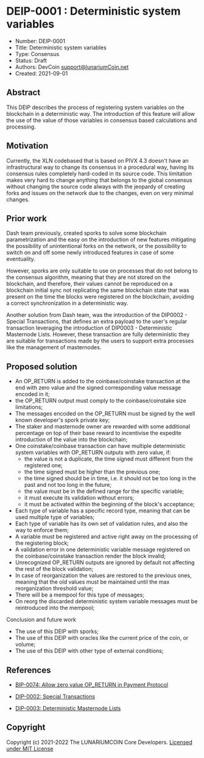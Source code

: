 # DEIP-0001 : Deterministic system variables

* Number:  DEIP-0001
* Title:   Deterministic system variables
* Type:    Consensus
* Status:  Draft
* Authors: DevCoin <support@lunariumCoin.net>
* Created: 2021-09-01

## Abstract

This DEIP describes the process of registering system variables on the blockchain in a deterministic way. The introduction of this feature will allow the use of the value of those variables in consensus based calculations and processing. 

## Motivation

Currently, the XLN codebased that is based on PIVX 4.3 doesn't have an infrastructural way to change its consensus in a procedural way, having its consensus rules completely hard-coded in its source code.
This limitation makes very hard to change anything that belongs to the global consensus without changing the source code always with the jeopardy of creating forks and issues on the network due to the changes, even on very minimal changes.

## Prior work

Dash team previously, created sporks to solve some blockchain parametrization and the easy on the introduction of new features mitigating the possibility of unintentional forks on the network, or the possibility to switch on and off some newly introduced features in case of some eventuality.

However, sporks are only suitable to use on processes that do not belong to the consensus algorithm, meaning that they are not stored on the blockchain, and therefore, their values cannot be reproduced on a blockchain initial sync not replicating the same blockchain state that was present on the time the blocks were registered on the blockchain, avoiding a correct synchronization in a deterministic way.

Another solution from Dash team, was the introduction of the DIP0002 - Special Transactions, that defines an extra payload to the user's regular transaction leveraging the introduction of DIP0003 - Deterministic Masternode Lists. However, these transaction are fully deterministic they are suitable for transactions made by the users to support extra processes like the management of masternodes.

## Proposed solution

* An OP_RETURN is added to the coinbase/coinstake transaction at the end with zero value and the signed corresponding value message encoded in it;
* the OP_RETURN output must comply to the coinbase/coinstake size limitations;
* The messages encoded on the OP_RETURN must be signed by the well known developer's spork private key; 
* The staker and masternode owner are rewarded with some additional percentage on top of their base reward to incentivise the expedite introduction of the value into the blockchain;
* One coinstake/coinbase transaction can have multiple deterministic system variables with OP_RETURN outputs with zero value, if:
    * the value is not a duplicate, the time signed must different from the registered one;
    * the time signed must be higher than the previous one;
    * the time signed should be in time, i.e. it should not be too long in the past and not too long in the future;
    * the value must be in the defined range for the specific variable;
    * it must execute its validation without errors;
    * it must be activated within the beginning of the block's acceptance; 
* Each type of variable has a specific record type, meaning that can be used multiple type of variables;
* Each type of variable has its own set of validation rules, and also the way to enforce them;
* A variable must be registered and active right away on the processing of the registering block;
* A validation error in one deterministic variable message registered on the coinbase/coinstake transaction render the block invalid;
* Unrecognized OP_RETURN outputs are ignored by default not affecting the rest of the block validation;
* In case of reorganization the values are restored to the previous ones, meaning that the old values must be maintained until the max reorganization threshold value; 
* There will be a mempool for this type of messages;
* On reorg the discarded deterministic system variable messages must be reintroduced into the mempool;

Conclusion and future work

* The use of this DEIP with sporks;
* The use of this DEIP with oracles like the current price of the coin, or volume;
* The use of this DEIP with other type of external conditions;

## References

* [BIP-0074: Allow zero value OP_RETURN in Payment Protocol](https://github.com/bitcoin/bips/blob/master/bip-0074.mediawiki)

* [DIP-0002: Special Transactions](https://github.com/dashpay/dips/blob/master/dip-0002.md)

* [DIP-0003: Deterministic Masternode Lists](https://github.com/dashpay/dips/blob/master/dip-0003.md)

## Copyright

Copyright (c) 2021-2022 The LUNARIUMCOIN Core Developers.  [Licensed under MIT License](https://opensource.org/licenses/MIT)